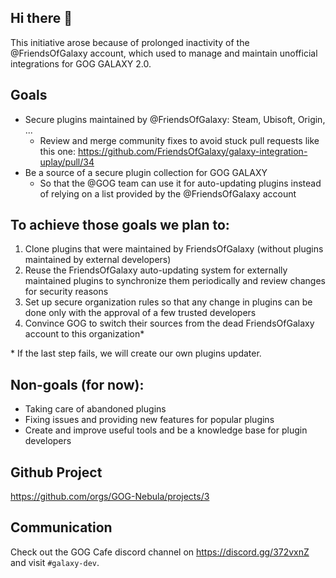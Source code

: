 ## Hi there 👋

This initiative arose because of prolonged inactivity of the @FriendsOfGalaxy account, which used to manage and maintain unofficial integrations for GOG GALAXY 2.0. 

## Goals
- Secure plugins maintained by @FriendsOfGalaxy: Steam, Ubisoft, Origin, ...
    - Review and merge community fixes to avoid stuck pull requests like this one: https://github.com/FriendsOfGalaxy/galaxy-integration-uplay/pull/34
- Be a source of a secure plugin collection for GOG GALAXY
    - So that the @GOG team can use it for auto-updating plugins instead of relying on a list provided by the @FriendsOfGalaxy account

## To achieve those goals we plan to:
1. Clone plugins that were maintained by FriendsOfGalaxy (without plugins maintained by external developers)
2. Reuse the FriendsOfGalaxy auto-updating system for externally maintained plugins to synchronize them periodically and review changes for security reasons
3. Set up secure organization rules so that any change in plugins can be done only with the approval of a few trusted developers
4. Convince GOG to switch their sources from the dead FriendsOfGalaxy account to this organization*

\* If the last step fails, we will create our own plugins updater.

## Non-goals (for now):
- Taking care of abandoned plugins
- Fixing issues and providing new features for popular plugins
- Create and improve useful tools and be a knowledge base for plugin developers

## Github Project

https://github.com/orgs/GOG-Nebula/projects/3

## Communication

Check out the GOG Cafe discord channel on https://discord.gg/372vxnZ and visit `#galaxy-dev`.

<!--

**Here are some ideas to get you started:**

🙋‍♀️ A short introduction - what is your organization all about?
🌈 Contribution guidelines - how can the community get involved?
👩‍💻 Useful resources - where can the community find your docs? Is there anything else the community should know?
🍿 Fun facts - what does your team eat for breakfast?
🧙 Remember, you can do mighty things with the power of [Markdown](https://docs.github.com/github/writing-on-github/getting-started-with-writing-and-formatting-on-github/basic-writing-and-formatting-syntax)
-->
